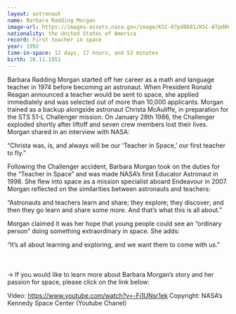 ```yaml
---
layout: astronaut
name: Barbara Radding Morgan
image-url: https://images-assets.nasa.gov/image/KSC-07pd0681/KSC-07pd0681~medium.jpg
nationality: the United States of America
record: First teacher in space
year: 1992
time-in-space: 12 days, 17 hours, and 53 minutes
birth: 28.11.1951
---
```


Barbara Radding Morgan started off her career as a math and language teacher in 1974 before becoming an astronaut. When President Ronald Reagan announced a teacher would be sent to space, she applied immediately and was selected out of more than 10,000 applicants. Morgan trained as a backup alongside astronaut Christa McAuliffe, in preparation for the STS 51-L Challenger mission. On January 28th 1986, the Challenger exploded shortly after liftoff and seven crew members lost their lives. Morgan shared in an interview with NASA:

<div class="quotes">
“Christa was, is, and always will be our ‘Teacher in Space,’ our first teacher to fly.”
</div>

Following the Challenger accident, Barbara Morgan took on the duties for the “Teacher in Space” and was made NASA’s first Educator Astronaut in 1998. She flew into space as a mission specialist aboard Endeavour in 2007. Morgan reflected on the similarities between astronauts and teachers:

<div class="quotes">
“Astronauts and teachers learn and share; they explore; they discover; and then they go learn and share some more. And that’s what this is all about.”
</div>

Morgan claimed it was her hope that young people could see an “ordinary person” doing something extraordinary in space. She adds:

<div class="quotes">
“It’s all about learning and exploring, and we want them to come with us.”
</div>

<br>
<br>
<br>
-> If you would like to learn more about Barbara Morgan’s story and her passion for space, please click on the link below:

Video: https://www.youtube.com/watch?v=-Fi1UNsr1ek
Copyright: NASA’s Kennedy Space Center  (Youtube Chanel)


